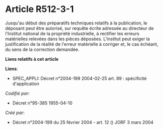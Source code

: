 # Article R512-3-1

Jusqu'au début des préparatifs techniques relatifs à la publication, le déposant peut être autorisé, sur requête écrite
adressée au directeur de l'Institut national de la propriété industrielle, à rectifier les erreurs matérielles relevées dans
les pièces déposées. L'institut peut exiger la justification de la réalité de l'erreur matérielle à corriger et, le cas
échéant, du sens de la correction demandée.

**Liens relatifs à cet article**

**Liens**:

  - SPEC_APPLI: Décret n°2004-199 2004-02-25 art. 89 : spécificité d'application

_Codifié par_:

  - Décret n°95-385 1955-04-10

_Créé par_:

  - Décret n°2004-199 du 25 février 2004 - art. 12 () JORF 3 mars 2004
